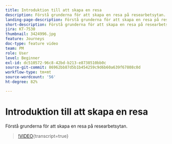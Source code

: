 ```yaml
---
title: Introduktion till att skapa en resa
description: Förstå grunderna för att skapa en resa på researbetsytan.
landing-page-description: Förstå grunderna för att skapa en resa på researbetsytan.
short-description: Förstå grunderna för att skapa en resa på researbetsytan.
jira: KT-7530
thumbnail: 3424996.jpg
feature: Journeys
doc-type: feature video
team: PM
role: User
level: Beginner
exl-id: dc510572-96c8-42bd-b213-e8738510bb0c
source-git-commit: 86962bb87d5b1b454259c9d6b60a639f67808c0d
workflow-type: tm+mt
source-wordcount: '56'
ht-degree: 82%

---
```


# Introduktion till att skapa en resa

Förstå grunderna för att skapa en resa på researbetsytan.

>[!VIDEO](https://video.tv.adobe.com/v/3430354?quality=12&learn=on&captions=swe){transcript=true}
